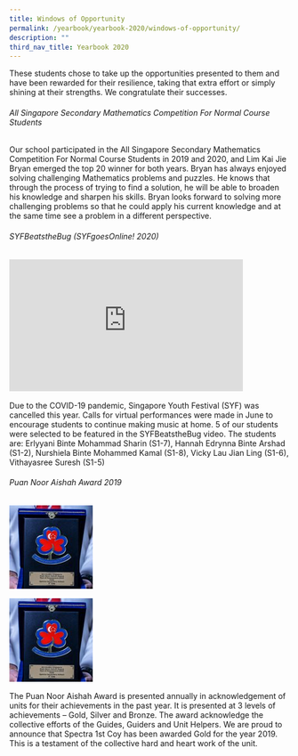 ```yaml
---
title: Windows of Opportunity
permalink: /yearbook/yearbook-2020/windows-of-opportunity/
description: ""
third_nav_title: Yearbook 2020
---
```

These students chose to take up the opportunities presented to them and have been rewarded for their resilience, taking that extra effort or simply shining at their strengths. We congratulate their successes.

###### All Singapore Secondary Mathematics Competition For Normal Course Students

Our school participated in the All Singapore Secondary Mathematics Competition For Normal Course Students in 2019 and 2020, and Lim Kai Jie Bryan emerged the top 20 winner for both years. Bryan has always enjoyed solving challenging Mathematics problems and puzzles. He knows that through the process of trying to find a solution, he will be able to broaden his knowledge and sharpen his skills. Bryan looks forward to solving more challenging problems so that he could apply his current knowledge and at the same time see a problem in a different perspective.

###### SYFBeatstheBug (SYFgoesOnline! 2020)

<iframe allowfullscreen="" allow="accelerometer; autoplay; clipboard-write; encrypted-media; gyroscope; picture-in-picture; web-share" frameborder="0" title="SYFBeatstheBug (SYFgoesOnline! 2020)" src="https://www.youtube.com/embed/ImppIdIJyYs" height="237" width="420"></iframe>

Due to the COVID-19 pandemic, Singapore Youth Festival (SYF) was cancelled this year. Calls for virtual performances were made in June to encourage students to continue making music at home. 5 of our students were selected to be featured in the SYFBeatstheBug video. The students are:
Erlyyani Binte Mohammad Sharin (S1-7), Hannah Edrynna Binte Arshad (S1-2), Nurshiela Binte Mohammed Kamal (S1-8), Vicky Lau Jian Ling (S1-6), Vithayasree Suresh (S1-5)

###### Puan Noor Aishah Award 2019

![](/images/Puan_Aishah_Award-150x150.jpeg)

<img height="150px" width="150px" src="/images/Puan_Aishah_Award-150x150.jpeg">

The Puan Noor Aishah Award is presented annually in acknowledgement of units for their achievements in the past year. It is presented at 3 levels of achievements – Gold, Silver and Bronze. The award acknowledge the collective efforts of the Guides, Guiders and Unit Helpers. We are proud to announce that Spectra 1st Coy has been awarded Gold for the year 2019. This is a testament of the collective hard and heart work of the unit.